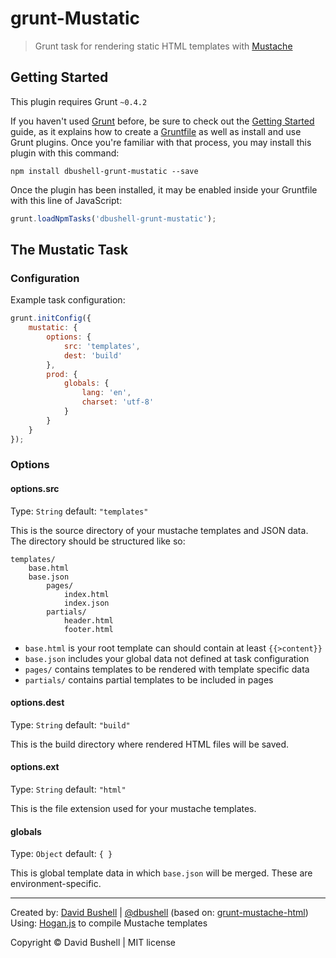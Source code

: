 grunt-Mustatic
==============

> Grunt task for rendering static HTML templates with [Mustache](http://mustache.github.io/)

## Getting Started
This plugin requires Grunt `~0.4.2`

If you haven't used [Grunt](http://gruntjs.com/) before, be sure to check out the [Getting Started](http://gruntjs.com/getting-started) guide, as it explains how to create a [Gruntfile](http://gruntjs.com/sample-gruntfile) as well as install and use Grunt plugins. Once you're familiar with that process, you may install this plugin with this command:

```shell
npm install dbushell-grunt-mustatic --save
```

Once the plugin has been installed, it may be enabled inside your Gruntfile with this line of JavaScript:

```js
grunt.loadNpmTasks('dbushell-grunt-mustatic');
```

## The Mustatic Task

### Configuration

Example task configuration:

```js
grunt.initConfig({
    mustatic: {
        options: {
            src: 'templates',
            dest: 'build'
        },
        prod: {
            globals: {
                lang: 'en',
                charset: 'utf-8'
            }
        }
    }
});
```

### Options

#### options.src

Type: `String` default: `"templates"`

This is the source directory of your mustache templates and JSON data. The directory should be structured like so:

```
templates/
    base.html
    base.json
        pages/
            index.html
            index.json
        partials/
            header.html
            footer.html
```

* `base.html` is your root template can should contain at least `{{>content}}`
* `base.json` includes your global data not defined at task configuration
* `pages/` contains templates to be rendered with template specific data
* `partials/` contains partial templates to be included in pages


#### options.dest

Type: `String` default: `"build"`

This is the build directory where rendered HTML files will be saved.

#### options.ext

Type: `String` default: `"html"`

This is the file extension used for your mustache templates.

#### globals

Type: `Object` default: `{ }`

This is global template data in which `base.json` will be merged. These are environment-specific.

* * *

Created by: [David Bushell](http://dbushell.com) | [@dbushell](http://twitter.com/dbushell) (based on: [grunt-mustache-html](https://github.com/haio/grunt-mustache-html))
Using: [Hogan.js](https://github.com/twitter/hogan.js) to compile Mustache templates

Copyright © David Bushell | MIT license
